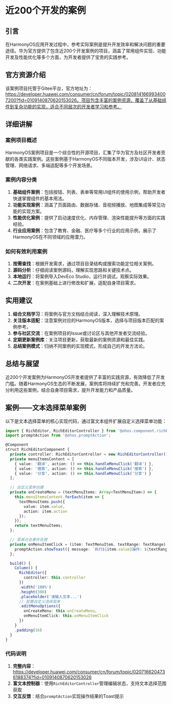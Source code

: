 # 近200个开发的案例

## 引言
在HarmonyOS应用开发过程中，参考实际案例是提升开发效率和解决问题的重要途径。华为官方提供了包含近200个开发案例的项目，涵盖了常用组件实现、功能开发及性能优化等多个方面，为开发者提供了宝贵的实践参考。

## 官方资源介绍
该案例项目托管于Gitee平台，官方地址为：https://developer.huawei.com/consumer/cn/forum/topic/0208141669934007200?fid=0109140870620153026。项目包含丰富的案例资源，覆盖了从基础组件到复杂功能的实现，适合不同层次的开发者学习和参考。

## 详细讲解
### 案例项目概述
HarmonyOS案例项目是一个综合性的开源项目，汇集了华为官方及社区开发者贡献的各类实践案例。这些案例基于HarmonyOS不同版本开发，涉及UI设计、状态管理、网络请求、多端适配等多个开发场景。

### 案例内容分类
1. **基础组件案例**：包括按钮、列表、表单等常用UI组件的使用示例，帮助开发者快速掌握组件的基本用法。
2. **功能实现案例**：涵盖了页面路由、数据存储、音视频播放、地图集成等常见功能的实现方案。
3. **性能优化案例**：提供了启动速度优化、内存管理、渲染性能提升等方面的实践经验。
4. **行业应用案例**：包含了教育、金融、医疗等多个行业的应用示例，展示了HarmonyOS在不同领域的应用潜力。

### 如何有效利用案例
1. **按需查找**：根据开发需求，通过项目目录结构或搜索功能定位相关案例。
2. **源码分析**：仔细阅读案例源码，理解实现思路和关键技术点。
3. **本地运行**：将案例导入DevEco Studio，运行并调试，观察实际效果。
4. **二次开发**：在案例基础上进行修改和扩展，适配自身项目需求。

## 实用建议
1. **结合文档学习**：将案例与官方文档结合阅读，深入理解技术原理。
2. **关注版本适配**：注意案例对应的HarmonyOS版本，选择与项目版本匹配的案例参考。
3. **参与社区交流**：在案例项目的Issue或讨论区与其他开发者交流经验。
4. **定期更新案例库**：关注项目更新，获取最新的案例资源和最佳实践。
5. **总结案例模式**：归纳不同案例的实现模式，形成自己的开发方法论。

## 总结与展望
近200个开发案例为HarmonyOS开发者提供了丰富的实践资源，有效降低了开发门槛。随着HarmonyOS生态的不断发展，案例库将持续扩充和完善。开发者应充分利用这些案例，结合自身项目需求，提升开发能力和产品质量。

## 案例——文本选择菜单案例

以下是文本选择菜单的核心实现代码，通过富文本组件扩展自定义选择菜单功能：

```typescript
import { RichEditor, RichEditorController } from '@ohos.component.richEditor';
import promptAction from '@ohos.promptAction';

@Component
struct RichEditorComponent {
  private controller: RichEditorController = new RichEditorController();
  private menuItemsContent = [
    { value: '翻译', action: () => this.handleMenuClick('翻译') },
    { value: '搜索', action: () => this.handleMenuClick('搜索') },
    { value: '分享', action: () => this.handleMenuClick('分享') }
  ];

  // 自定义菜单创建
  private onCreateMenu = (textMenuItems: Array<TextMenuItem>) => {
    this.menuItemsContent.forEach(item => {
      textMenuItems.push({
        value: item.value,
        action: item.action
      });
    });
    return textMenuItems;
  };

  // 菜单点击事件处理
  private onMenuItemClick = (item: TextMenuItem, textRange: TextRange) => {
    promptAction.showToast({ message: `执行${item.value}操作: ${textRange.text}` });
  };

  build() {
    Column() {
      RichEditor({
        controller: this.controller
      })
      .width('100%')
      .height(300)
      .placeholder('请输入文本...')
      // 配置自定义选择菜单
      .editMenuOptions({
        onCreateMenu: this.onCreateMenu,
        onMenuItemClick: this.onMenuItemClick
      })
    }
    .padding(16)
  }
}
```

### 代码说明
1. **完整内容**：https://developer.huawei.com/consumer/cn/forum/topic/0207166204736188374?fid=0109140870620153026
2. **富文本控制器**：使用`RichEditorController`管理编辑状态，支持文本选择范围获取
3. **交互反馈**：结合`promptAction`实现操作结果的Toast提示